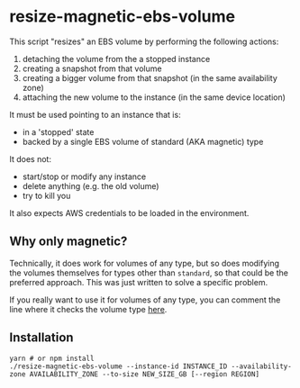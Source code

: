 # resize-magnetic-ebs-volume

This script "resizes" an EBS volume by performing the following actions:
  1. detaching the volume from the a stopped instance
  2. creating a snapshot from that volume
  3. creating a bigger volume from that snapshot (in the same availability zone)
  4. attaching the new volume to the instance (in the same device location)
  
It must be used pointing to an instance that is:
  - in a 'stopped' state
  - backed by a single EBS volume of standard (AKA magnetic) type
  
It does not:
  - start/stop or modify any instance
  - delete anything (e.g. the old volume)
  - try to kill you

It also expects AWS credentials to be loaded in the environment.

## Why only magnetic?

Technically, it does work for volumes of any type, but so does modifying the volumes themselves for types other than `standard`, so that could be the preferred approach. This was just written to solve a specific problem.

If you really want to use it for volumes of any type, you can comment the line where it checks the volume type [here](https://gist.github.com/rodolfo42/86e158547683c60df0dfdd3f689bc1b0#file-resize-magnetic-ebs-volume-L120).

## Installation

```shell
yarn # or npm install
./resize-magnetic-ebs-volume --instance-id INSTANCE_ID --availability-zone AVAILABILITY_ZONE --to-size NEW_SIZE_GB [--region REGION]
```